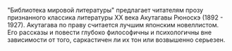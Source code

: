 <!--2017-01-02 07:44:29-->
"Библиотека мировой литературы" предлагает читателям прозу признанного классика литературы XX века Акутагавы Рюноскэ (1892 - 1927). Акутагава по праву считается лучшим японским новеллистом. Его рассказы и повести глубоко философичны и психологичны вне зависимости от того, саркастичен ли их тон или возвышенно серьезен.